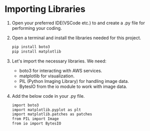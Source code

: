 # Importing Libraries
1. Open your preferred IDE(VSCode etc.) to and create a .py file for performing your coding.
2. Open a terminal and install the libraries needed for this project.
   ```sh
   pip install boto3
   pip install matplotlib
   ```
4. Let's import the necessary libraries. We need:
   - boto3 for interacting with AWS services.
   - matplotlib for visualization.
   - PIL (Python Imaging Library) for handling image data.
   - BytesIO from the io module to work with image data.

5. Add the below code in your .py file.
   ```sh
   import boto3
   import matplotlib.pyplot as plt
   import matplotlib.patches as patches
   from PIL import Image
   from io import BytesIO
   ```
   
   

